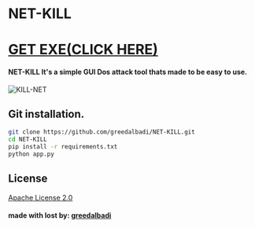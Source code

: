 
# NET-KILL
# [GET EXE(CLICK HERE)](https://github.com/greedalbadi/NET-KILL/releases/download/2023.04EX/app.exe)
#### NET-KILL It's a simple GUI Dos attack tool thats made to be easy to use.

![KILL-NET](https://media.giphy.com/media/v1.Y2lkPTc5MGI3NjExMWUyNjg1ODc2Zjk5MTY3NTk2MzJiZmJkMGU3NjZlNjFkYmJjMTg3NSZjdD1n/06AYtu4tq6i7feamnb/giphy.gif)
## Git installation.

```bash
git clone https://github.com/greedalbadi/NET-KILL.git
cd NET-KILL
pip install -r requirements.txt
python app.py
```




## License

[Apache License 2.0](https://choosealicense.com/licenses/Apache/)

#### made with lost by: [greedalbadi](https://www.instagram.com/greedalbadi/)
